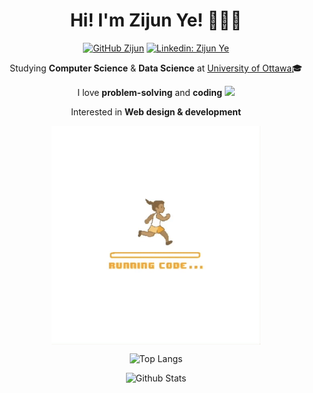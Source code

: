 
<div align="center">

# Hi! I'm Zijun Ye! 👩🏼‍💻 
[![GitHub Zijun](https://img.shields.io/github/followers/ZijunYe?label=follow&style=social)](hhttps://github.com/ZijunYe)
[![Linkedin: Zijun Ye](https://img.shields.io/badge/-zijun-blue?style=flat-square&logo=Linkedin&logoColor=white&link=https://www.linkedin.com/in/zijunye/)](https://www.linkedin.com/in/zijunye/)


Studying **Computer Science** & **Data Science** at 
<a href src="https://www.uottawa.ca/en">University of Ottawa</a>🎓

 I love **problem-solving** and **coding**  <img src="https://media.giphy.com/media/WUlplcMpOCEmTGBtBW/giphy.gif" width="30"> 
 
 Interested in **Web design & development** 
 
 <img align="center" height="350px" src="code.gif"/>

![Top Langs](https://github-readme-stats.vercel.app/api/top-langs/?username=ZijunYe&hide=TeX&layout=compact)

![Github Stats](https://github-readme-stats.vercel.app/api?username=ZijunYe&count_private=true&show_icons=true&include_all_commits=true)
